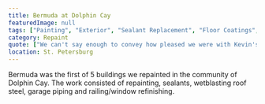 ```yaml
---
title: Bermuda at Dolphin Cay
featuredImage: null
tags: ["Painting", "Exterior", "Sealant Replacement", "Floor Coatings", "Multi-Unit Residential", "Railing Refinishing", "Window Frame Refinishing", "Abrasive Blasting"]
category: Repaint
quote: ["We can't say enough to convey how pleased we were with Kevin's ability, in overseeing the crew supervisor and entire project.  We were equally pleased with Jared, the crew supervisor who managed the crew daily.  Additionally, I'd like to convey our Board received many compliments from our residents regarding the selection of Glendale Painting.  The overall experience and expectations were not only met, but exceeded.", "Henri Tackett - President - Bermuda Board of Directors"]
location: St. Petersburg
---
```


Bermuda was the first of 5 buildings we repainted in the community of Dolphin Cay.  The work consisted of repainting, sealants, wetblasting roof steel, garage piping and railing/window refinishing.

